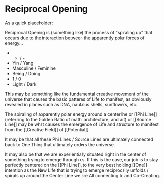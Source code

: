 # Reciprocal Opening
As a quick placeholder: 

Reciprocal Opening is (something like) the process of "spiraling up" that occurs due to the interaction between the apparently polar forces of energy... 

+ + / -  
+ Yin / Yang  
+ Masculine / Feminine  
+ Being / Doing  
+ 1 / 0 
+ Light / Dark  

This may be something like the fundamental creative movement of the universe that causes the basic patterns of Life to manifest, as obviously revealed in places such as DNA, nautalus shells, sunflowers, etc. 

The spiraling of apparently polar energy around a centerline or [[Phi Line]] (referring to the Golden Ratio of math, architecture, and art) or [[Source Line]] may be what causes the emergence of Life and structure to manifest from the [[Creative Field]] of [[Potential]]. 

It may be that all these Phi Lines / Source Lines are ultimately connected back to One Thing that ultimately orders the universe. 

It may also be that we are experientially situated right in the center of something trying to emerge through us. If this is the case, our job is to stay perfectly centered on the [[Phi Line]], to the very best holding [[One]] intention as the New Life that is trying to emerge reciprocally unfolds / spirals up around the Center Line we are All connecting to and Co-Creating. 
